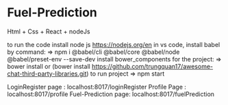 # Fuel-Prediction
Html + Css + React + nodeJs

to run the code 
install node js https://nodejs.org/en
in vs code, install babel by command: 
=> npm i @babel/cli @babel/core @babel/node @babel/preset-env --save-dev
install bower_components for the project:
=> bower install 
or (bower install https://github.com/trungquan17/awesome-chat-third-party-libraries.git)
to run project 
=> npm start

LoginRegister page : localhost:8017/loginRegister
Profile Page : localhost:8017/profile
Fuel-Prediction page: localhost:8017/fuelPrediction